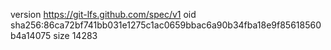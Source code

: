 version https://git-lfs.github.com/spec/v1
oid sha256:86ca72bf741bb031e1275c1ac0659bbac6a90b34fba18e9f85618560b4a14075
size 14283
